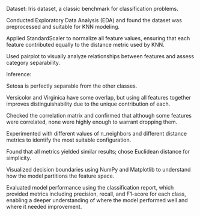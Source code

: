 Dataset: Iris dataset, a classic benchmark for classification problems.

Conducted Exploratory Data Analysis (EDA) and found the dataset was preprocessed and suitable for KNN modeling.

Applied StandardScaler to normalize all feature values, ensuring that each feature contributed equally to the distance metric used by KNN.

Used pairplot to visually analyze relationships between features and assess category separability.

Inference:

Setosa is perfectly separable from the other classes.

Versicolor and Virginica have some overlap, but using all features together improves distinguishability due to the unique contribution of each.

Checked the correlation matrix and confirmed that although some features were correlated, none were highly enough to warrant dropping them.

Experimented with different values of n_neighbors and different distance metrics to identify the most suitable configuration.

Found that all metrics yielded similar results; chose Euclidean distance for simplicity.

Visualized decision boundaries using NumPy and Matplotlib to understand how the model partitions the feature space.

Evaluated model performance using the classification report, which provided metrics including precision, recall, and F1-score for each class, enabling a deeper understanding of where the model performed well and where it needed improvement.
